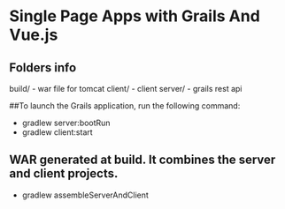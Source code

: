 # Single Page Apps with Grails And Vue.js


## Folders info
build/  - war file for tomcat
client/ - client
server/ - grails rest api


##To launch the Grails application, run the following command:
  - gradlew server:bootRun
  - gradlew client:start
  
  
## WAR generated at build. It combines the server and client projects.
  - gradlew assembleServerAndClient 


